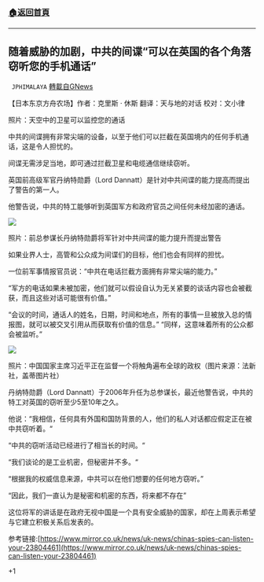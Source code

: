 ###  [:house:返回首頁](https://github.com/ourhimalayas/txt)
---

## 随着威胁的加剧，中共的间谍“可以在英国的各个角落窃听您的手机通话”
` JPHIMALAYA` [轉載自GNews](https://gnews.org/zh-hans/1028052/)

【日本东京方舟农场】作者：克里斯 · 休斯     翻译：天与地的对话    校对：文小律

照片：天空中的卫星可以监控您的通话

中共的间谍拥有非常尖端的设备，以至于他们可以拦截在英国境内的任何手机通话，这是令人担忧的。

间谍无需涉足当地，即可通过拦截卫星和电缆通信继续窃听。

英国前高级军官丹纳特勋爵（Lord Dannatt）是针对中共间谍的能力提高而提出了警告的第一人。

他警告说，中共的特工能够听到英国军方和政府官员之间任何未经加密的通话。

![]()![](https://gnews.org/wp-content/uploads/2021/03/2-128.jpg)

照片：前总参谋长丹纳特勋爵将军针对中共间谍的能力提升而提出警告

如果业界人士，高管和公众成为间谍们的目标，他们也会有同样的担忧。

一位前军事情报官员说：“中共在电话拦截方面拥有非常尖端的能力。”

“军方的电话如果未被加密，他们就可以假设自认为无关紧要的谈话内容也会被截获，而且这些对话可能很有价值。”

“会议的时间，通话人的姓名，日期，时间和地点，所有的事情一旦被放入总的情报图，就可以被交叉引用从而获取有价值的信息。” “同样，这意味着所有的公众都会被监听。”

![]()![](https://gnews.org/wp-content/uploads/2021/03/1-354.jpg)

照片：中国国家主席习近平正在监督一个将触角遍布全球的政权（图片来源：法新社，盖蒂图片社）

丹纳特勋爵（Lord Dannatt）于2006年升任为总参谋长，最近他警告说，中共的特工对英国的窃听至少5至10年之久。

他说：“我相信，任何具有外国和国防背景的人，他们的私人对话都应假定正在被中共窃听着。“

“中共的窃听活动已经进行了相当长的时间。“

“我们谈论的是工业机密，但秘密并不多。“

“根据我的权威信息来源，中共可以在他们想要的任何地方窃听。”

“因此，我们一直认为是秘密和机密的东西，将来都不存在”

这位将军的讲话是在政府无视中国是一个具有安全威胁的国家，却在上周表示希望与它建立积极关系后发表的。

参考链接:[https://www.mirror.co.uk/news/uk-news/chinas-spies-can-listen-your-23804461](https://www.mirror.co.uk/news/uk-news/chinas-spies-can-listen-your-23804461)

+1
